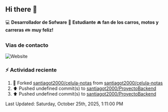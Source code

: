 ## Hi there 👋

:computer: **Desarrollador de Sofware**
:pencil: **Estudiante**
:oncoming_automobile: **fan de los carros, motos y carreras**
:family: **muy feliz!**

### Vias de contacto
![Website](https://img.shields.io/website?url=https%3A%2F%2Fgithub.com%2Fsantiagot2000)

### :zap: Actividad reciente
<!--RECENT_ACTIVITY:start-->
1. 🔱 Forked [santiagot2000/celula-notas](https://github.com/santiagot2000/celula-notas) from [santiagot2000/celula-notas](https://github.com/santiagot2000/celula-notas)<br>
2. ⬆️ Pushed undefined commit(s) to [santiagot2000/ProyectoBackend](https://github.com/santiagot2000/ProyectoBackend)<br>
3. ⬆️ Pushed undefined commit(s) to [santiagot2000/ProyectoBackend](https://github.com/santiagot2000/ProyectoBackend)<br>
<!--RECENT_ACTIVITY:end-->
<!--RECENT_ACTIVITY:last_update-->
Last Updated: Saturday, October 25th, 2025, 1:11:00 PM
<!--RECENT_ACTIVITY:last_update_end-->
